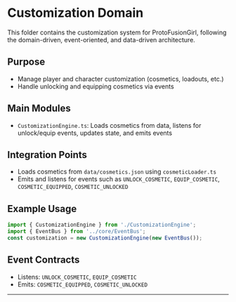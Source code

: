 # Customization Domain

This folder contains the customization system for ProtoFusionGirl, following the domain-driven, event-oriented, and data-driven architecture.

## Purpose
- Manage player and character customization (cosmetics, loadouts, etc.)
- Handle unlocking and equipping cosmetics via events

## Main Modules
- `CustomizationEngine.ts`: Loads cosmetics from data, listens for unlock/equip events, updates state, and emits events

## Integration Points
- Loads cosmetics from `data/cosmetics.json` using `cosmeticLoader.ts`
- Emits and listens for events such as `UNLOCK_COSMETIC`, `EQUIP_COSMETIC`, `COSMETIC_EQUIPPED`, `COSMETIC_UNLOCKED`

## Example Usage
```ts
import { CustomizationEngine } from './CustomizationEngine';
import { EventBus } from '../core/EventBus';
const customization = new CustomizationEngine(new EventBus());
```

## Event Contracts
- Listens: `UNLOCK_COSMETIC`, `EQUIP_COSMETIC`
- Emits: `COSMETIC_EQUIPPED`, `COSMETIC_UNLOCKED`

---
